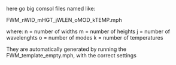 here go big comsol files named like:

FWM_nWID_mHGT_jWLEN_oMOD_kTEMP.mph

where:
	n = number of widths
	m = number of heights
	j = number of wavelenghts
	o = number of modes
	k = number of temperatures
	
They are automatically generated by running the FWM_template_empty.mph, with the correct settings
